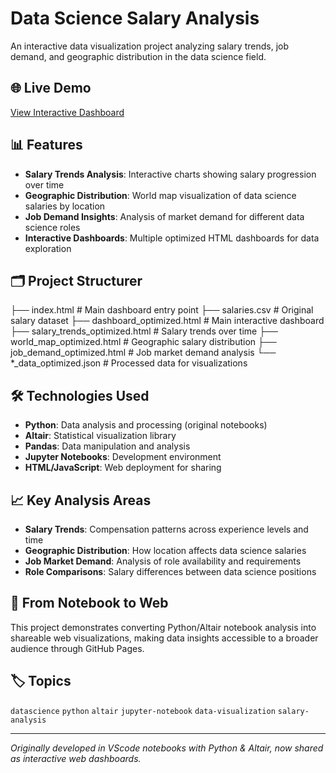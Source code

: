 # Data Science Salary Analysis

An interactive data visualization project analyzing salary trends, job demand, and geographic distribution in the data science field.

## 🌐 Live Demo
[View Interactive Dashboard](https://rbaraka.github.io/Data-Science-Salary-Analysis/)

## 📊 Features

- **Salary Trends Analysis**: Interactive charts showing salary progression over time
- **Geographic Distribution**: World map visualization of data science salaries by location
- **Job Demand Insights**: Analysis of market demand for different data science roles
- **Interactive Dashboards**: Multiple optimized HTML dashboards for data exploration

## 🗂️ Project Structurer
  ├── index.html # Main dashboard entry point 
    ├── salaries.csv # Original salary dataset 
    ├── dashboard_optimized.html # Main interactive dashboard 
    ├── salary_trends_optimized.html # Salary trends over time 
    ├── world_map_optimized.html # Geographic salary distribution 
    ├── job_demand_optimized.html # Job market demand analysis 
    └── *_data_optimized.json # Processed data for visualizations


## 🛠️ Technologies Used

- **Python**: Data analysis and processing (original notebooks)
- **Altair**: Statistical visualization library
- **Pandas**: Data manipulation and analysis
- **Jupyter Notebooks**: Development environment
- **HTML/JavaScript**: Web deployment for sharing

## 📈 Key Analysis Areas

- **Salary Trends**: Compensation patterns across experience levels and time
- **Geographic Distribution**: How location affects data science salaries
- **Job Market Demand**: Analysis of role availability and requirements
- **Role Comparisons**: Salary differences between data science positions

## 🚀 From Notebook to Web

This project demonstrates converting Python/Altair notebook analysis into shareable web visualizations, making data insights accessible to a broader audience through GitHub Pages.

## 🏷️ Topics
`datascience` `python` `altair` `jupyter-notebook` `data-visualization` `salary-analysis`

---

*Originally developed in VScode notebooks with Python & Altair, now shared as interactive web dashboards.*

